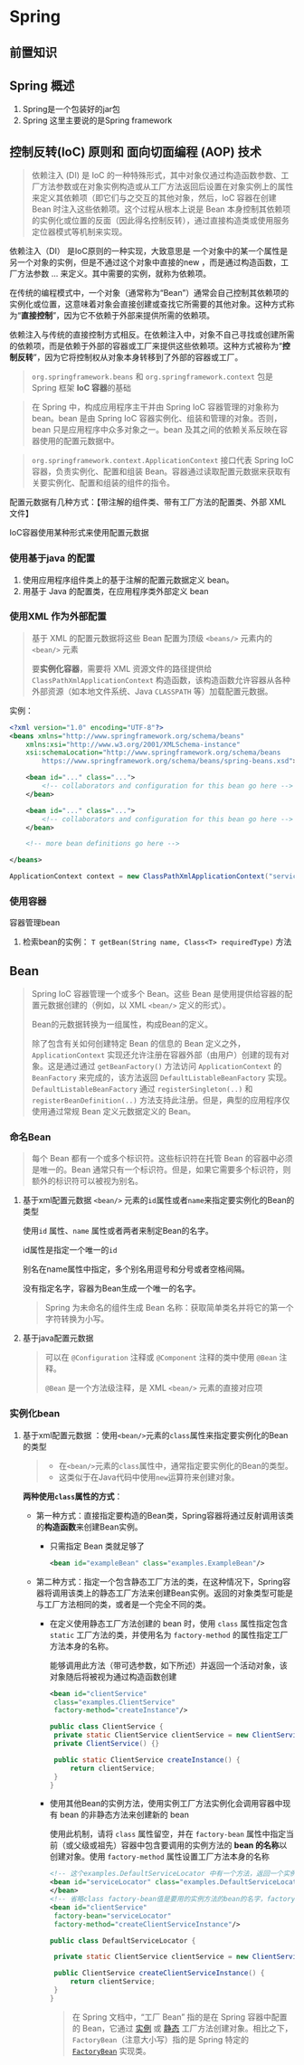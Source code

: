 # Spring

## 前置知识

## Spring 概述

1. Spring是一个包装好的jar包
2. Spring 这里主要说的是Spring framework

##  控制反转(IoC) 原则和 面向切面编程 (AOP) 技术

> 依赖注入 (DI) 是 IoC 的一种特殊形式，其中对象仅通过构造函数参数、工厂方法参数或在对象实例构造或从工厂方法返回后设置在对象实例上的属性来定义其依赖项（即它们与之交互的其他对象，然后，IoC 容器在创建 Bean 时注入这些依赖项。这个过程从根本上说是 Bean 本身控制其依赖项的实例化或位置的反面（因此得名控制反转），通过直接构造类或使用服务定位器模式等机制来实现。

依赖注入（DI） 是IoC原则的一种实现，大致意思是 一个对象中的某一个属性是另一个对象的实例，但是不通过这个对象中直接的new ，而是通过构造函数，工厂方法参数 ... 来定义。其中需要的实例，就称为依赖项。

在传统的编程模式中，一个对象（通常称为“Bean”）通常会自己控制其依赖项的实例化或位置，这意味着对象会直接创建或查找它所需要的其他对象。这种方式称为“**直接控制**”，因为它不依赖于外部来提供所需的依赖项。

依赖注入与传统的直接控制方式相反。在依赖注入中，对象不自己寻找或创建所需的依赖项，而是依赖于外部的容器或工厂来提供这些依赖项。这种方式被称为“**控制反转**”，因为它将控制权从对象本身转移到了外部的容器或工厂。

> `org.springframework.beans` 和 `org.springframework.context` 包是 Spring 框架 **IoC 容器**的基础

> 在 Spring 中，构成应用程序主干并由 Spring IoC 容器管理的对象称为 bean。bean 是由 Spring IoC 容器实例化、组装和管理的对象。否则，bean 只是应用程序中众多对象之一。bean 及其之间的依赖关系反映在容器使用的配置元数据中。

> `org.springframework.context.ApplicationContext` 接口代表 Spring IoC 容器，负责实例化、配置和组装 Bean。容器通过读取配置元数据来获取有关要实例化、配置和组装的组件的指令。

配置元数据有几种方式：【带注解的组件类、带有工厂方法的配置类、外部 XML 文件】

IoC容器使用某种形式来使用配置元数据

### 使用基于java 的配置

1. 使用应用程序组件类上的基于注解的配置元数据定义 bean。
2. 用基于 Java 的配置类，在应用程序类外部定义 bean

### 使用XML 作为外部配置

> 基于 XML 的配置元数据将这些 Bean 配置为顶级 `<beans/>` 元素内的 `<bean/>` 元素
>
> 要**实例化容器**，需要将 XML 资源文件的路径提供给 `ClassPathXmlApplicationContext` 构造函数，该构造函数允许容器从各种外部资源（如本地文件系统、Java `CLASSPATH` 等）加载配置元数据。

实例：

```xml
<?xml version="1.0" encoding="UTF-8"?>
<beans xmlns="http://www.springframework.org/schema/beans"
	xmlns:xsi="http://www.w3.org/2001/XMLSchema-instance"
	xsi:schemaLocation="http://www.springframework.org/schema/beans
		https://www.springframework.org/schema/beans/spring-beans.xsd">

	<bean id="..." class="...">  
		<!-- collaborators and configuration for this bean go here -->
	</bean>

	<bean id="..." class="...">
		<!-- collaborators and configuration for this bean go here -->
	</bean>

	<!-- more bean definitions go here -->

</beans>
```

```java
ApplicationContext context = new ClassPathXmlApplicationContext("services.xml", "daos.xml");
```

### 使用容器

容器管理bean

1. 检索bean的实例： `T getBean(String name, Class<T> requiredType)` 方法

## Bean

> Spring IoC 容器管理一个或多个 Bean。这些 Bean 是使用提供给容器的配置元数据创建的（例如，以 XML `<bean/>` 定义的形式）。
>
> Bean的元数据转换为一组属性，构成Bean的定义。
>
> 除了包含有关如何创建特定 Bean 的信息的 Bean 定义之外，`ApplicationContext` 实现还允许注册在容器外部（由用户）创建的现有对象。这是通过通过 `getBeanFactory()` 方法访问 `ApplicationContext` 的 `BeanFactory` 来完成的，该方法返回 `DefaultListableBeanFactory` 实现。`DefaultListableBeanFactory` 通过 `registerSingleton(..)` 和 `registerBeanDefinition(..)` 方法支持此注册。但是，典型的应用程序仅使用通过常规 Bean 定义元数据定义的 Bean。

### 命名Bean

> 每个 Bean 都有一个或多个标识符。这些标识符在托管 Bean 的容器中必须是唯一的。Bean 通常只有一个标识符。但是，如果它需要多个标识符，则额外的标识符可以被视为别名。

1. 基于xml配置元数据 `<bean/>` 元素的`id`属性或者`name`来指定要实例化的Bean的类型

   使用`id` 属性、`name` 属性或者两者来制定Bean的名字。

   id属性是指定一个唯一的`id` 

   别名在name属性中指定，多个别名用逗号和分号或者空格间隔。

   没有指定名字，容器为Bean生成一个唯一的名字。

   > Spring 为未命名的组件生成 Bean 名称：获取简单类名并将它的第一个字符转换为小写。

2. 基于java配置元数据

   > 可以在 `@Configuration` 注释或 `@Component` 注释的类中使用 `@Bean` 注释。
   >
   > `@Bean` 是一个方法级注释，是 XML `<bean/>` 元素的直接对应项

### 实例化bean

1. 基于xml配置元数据 ：使用`<bean/>`元素的`class`属性来指定要实例化的Bean的类型

   > - 在`<bean/>`元素的`class`属性中，通常指定要实例化的Bean的类型。
   > - 这类似于在Java代码中使用`new`运算符来创建对象。

   **两种使用`class`属性的方式**：

   - 第一种方式：直接指定要构造的Bean类，Spring容器将通过反射调用该类的**构造函数**来创建Bean实例。

     - 只需指定 Bean 类就足够了

       ```xml
       <bean id="exampleBean" class="examples.ExampleBean"/>
       ```

   - 第二种方式：指定一个包含静态工厂方法的类，在这种情况下，Spring容器将调用该类上的静态工厂方法来创建Bean实例。返回的对象类型可能是与工厂方法相同的类，或者是一个完全不同的类。

     - 在定义使用静态工厂方法创建的 bean 时，使用 `class` 属性指定包含 `static` 工厂方法的类，并使用名为 `factory-method` 的属性指定工厂方法本身的名称。

       能够调用此方法（带可选参数，如下所述）并返回一个活动对象，该对象随后将被视为通过构造函数创建

       ```xml
       <bean id="clientService"
       	class="examples.ClientService"
       	factory-method="createInstance"/>
       ```

       ```java
       public class ClientService {
       	private static ClientService clientService = new ClientService();
       	private ClientService() {}
       
       	public static ClientService createInstance() {
       		return clientService;
       	}
       }
       ```

     - 使用其他Bean的实例方法，使用实例工厂方法实例化会调用容器中现有 bean 的非静态方法来创建新的 bean

       使用此机制，请将 `class` 属性留空，并在 `factory-bean` 属性中指定当前（或父级或祖先）容器中包含要调用的实例方法的 **bean 的名称**以创建对象。使用 `factory-method` 属性设置工厂方法本身的名称

       ```xml
       <!-- 这个examples.DefaultServiceLocator 中有一个方法，返回一个实例-->
       <bean id="serviceLocator" class="examples.DefaultServiceLocator">
       </bean>
       <!-- 省略class factory-bean值是要用的实例方法的bean的名字，factory-method 要用的实例方法名 -->
       <bean id="clientService"
       	factory-bean="serviceLocator"
       	factory-method="createClientServiceInstance"/>
       ```

       ```java
       public class DefaultServiceLocator {
       
       	private static ClientService clientService = new ClientServiceImpl();
       
       	public ClientService createClientServiceInstance() {
       		return clientService;
       	}
       }
       ```

       > 在 Spring 文档中，“工厂 Bean” 指的是在 Spring 容器中配置的 Bean，它通过 [实例](https://docs.springjava.cn/spring-framework/reference/core/beans/definition.html#beans-factory-class-instance-factory-method) 或 [静态](https://docs.springjava.cn/spring-framework/reference/core/beans/definition.html#beans-factory-class-static-factory-method) 工厂方法创建对象。相比之下，`FactoryBean`（注意大小写）指的是 Spring 特定的 [`FactoryBean`](https://docs.springjava.cn/spring-framework/reference/core/beans/factory-extension.html#beans-factory-extension-factorybean) 实现类。

